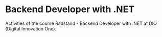 ﻿# Backend Developer with .NET

Activities of the course Radstand - Backend Developer with .NET at DIO (Digital Innovation One).